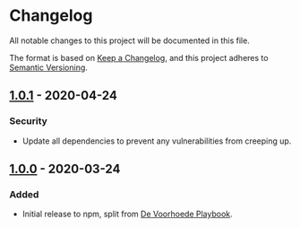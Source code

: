 # Changelog
All notable changes to this project will be documented in this file.

The format is based on [Keep a Changelog](https://keepachangelog.com/en/1.0.0/),
and this project adheres to [Semantic Versioning](https://semver.org/spec/v2.0.0.html).

## [1.0.1] - 2020-04-24
### Security
- Update all dependencies to prevent any vulnerabilities from creeping up.

## [1.0.0] - 2020-03-24
### Added
- Initial release to npm, split from [De Voorhoede Playbook](https://github.com/voorhoede/playbook).

[1.0.1]: https://github.com/voorhoede/vuepress-paper/releases/tag/v1.0.0...v1.0.1
[1.0.0]: https://github.com/voorhoede/vuepress-paper/releases/tag/v1.0.0
